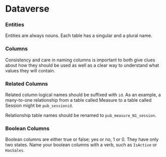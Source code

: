 # Dataverse

### Entities

Entities are always nouns. Each table has a singular and a plural name.

### Columns

Consistency and care in naming columns is important to both give clues about how they should be used as well as a clear way to understand what values they will contain.

### Related Columns

Related column logical names should be suffixed with `id`. As an example, a many-to-one relationship from a table called Measure to a table called Session might be `pub_sessionid`.

Relationship table names should be renamed to `pub_measure_N1_session`.

### Boolean Columns

Boolean columns are either true or false; yes or no, 1 or 0. They have only two states. Name your boolean columns with a verb, such as `IsActive` or `HasSales`.
